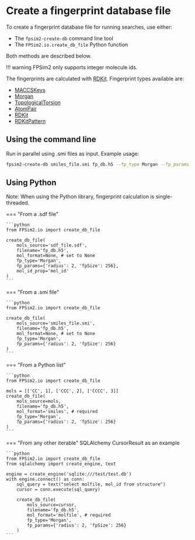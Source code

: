 # Create a fingerprint database file

To create a fingerprint database file for running searches, use either:

- The `fpsim2-create-db` command line tool
- The `FPSim2.io.create_db_file` Python function

Both methods are described below.

!!! warning
    FPSim2 only supports integer molecule ids.

The fingerprints are calculated with [RDKit](https://www.rdkit.org/). Fingerprint types available are:

- [MACCSKeys](https://www.rdkit.org/docs/source/rdkit.Chem.rdMolDescriptors.html#rdkit.Chem.rdMolDescriptors.GetMACCSKeysFingerprint)
- [Morgan](https://www.rdkit.org/docs/source/rdkit.Chem.rdFingerprintGenerator.html#rdkit.Chem.rdFingerprintGenerator.GetMorganGenerator)
- [TopologicalTorsion](https://www.rdkit.org/docs/source/rdkit.Chem.rdFingerprintGenerator.html#rdkit.Chem.rdFingerprintGenerator.GetTopologicalTorsionGenerator)
- [AtomPair](https://www.rdkit.org/docs/source/rdkit.Chem.rdFingerprintGenerator.html#rdkit.Chem.rdFingerprintGenerator.GetAtomPairGenerator)
- [RDKit](https://www.rdkit.org/docs/source/rdkit.Chem.rdFingerprintGenerator.html#rdkit.Chem.rdFingerprintGenerator.GetRDKitFPGenerator)
- [RDKitPattern](https://www.rdkit.org/docs/source/rdkit.Chem.rdmolops.html#rdkit.Chem.rdmolops.PatternFingerprint)

## Using the command line
Run in parallel using .smi files as input. Example usage:

```bash
fpsim2-create-db smiles_file.smi fp_db.h5 --fp_type Morgan --fp_params '{"radius": 2, "fpSize": 256}' --processes 32
```
## Using Python
Note: When using the Python library, fingerprint calculation is single-threaded.

=== "From a .sdf file"

    ```python
    from FPSim2.io import create_db_file

    create_db_file(
        mols_source='sdf_file.sdf',
        filename='fp_db.h5',
        mol_format=None, # set to None
        fp_type='Morgan',
        fp_params={'radius': 2, 'fpSize': 256},
        mol_id_prop='mol_id'
    )
    ```

=== "From a .smi file"

    ```python
    from FPSim2.io import create_db_file

    create_db_file(
        mols_source='smiles_file.smi',
        filename='fp_db.h5',
        mol_format=None, # set to None
        fp_type='Morgan',
        fp_params={'radius': 2, 'fpSize': 256}
    )
    ```

=== "From a Python list"

    ```python
    from FPSim2.io import create_db_file

    mols = [['CC', 1], ['CCC', 2], ['CCCC', 3]]
    create_db_file(
        mols_source=mols,
        filename='fp_db.h5',
        mol_format='smiles', # required
        fp_type='Morgan',
        fp_params={'radius': 2, 'fpSize': 256}
    )
    ```


=== "From any other iterable"
    SQLAlchemy CursorResult as an example

    ```python
    from FPSim2.io import create_db_file
    from sqlalchemy import create_engine, text

    engine = create_engine('sqlite:///test/test.db')
    with engine.connect() as conn:
        sql_query = text("select molfile, mol_id from structure")
        cursor = conn.execute(sql_query)

        create_db_file(
            mols_source=cursor,
            filename='fp_db.h5',
            mol_format='molfile', # required
            fp_type='Morgan',
            fp_params={'radius': 2, 'fpSize': 256}
        )
    ```
